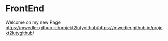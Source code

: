 # FrontEnd
Welcome on my new Page https://mwedler.github.io/projekt2lutygithub/https://mwedler.github.io/projekt2lutygithub/
